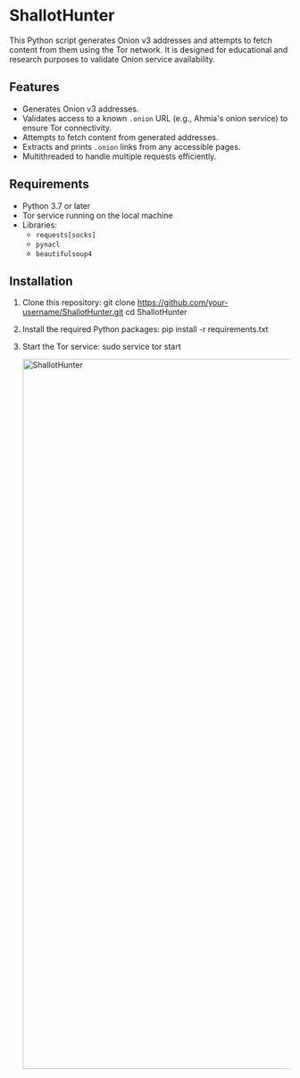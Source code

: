# ShallotHunter

This Python script generates Onion v3 addresses and attempts to fetch content from them using the Tor network. It is designed for educational and research purposes to validate Onion service availability.

## Features
- Generates Onion v3 addresses.
- Validates access to a known `.onion` URL (e.g., Ahmia's onion service) to ensure Tor connectivity.
- Attempts to fetch content from generated addresses.
- Extracts and prints `.onion` links from any accessible pages.
- Multithreaded to handle multiple requests efficiently.

## Requirements
- Python 3.7 or later
- Tor service running on the local machine
- Libraries:
  - `requests[socks]`
  - `pynacl`
  - `beautifulsoup4`

## Installation
1. Clone this repository:
   git clone https://github.com/your-username/ShallotHunter.git
   cd ShallotHunter

2. Install the required Python packages:
   pip install -r requirements.txt

3. Start the Tor service:
   sudo service tor start

   <img width="1273" alt="ShallotHunter" src="https://github.com/user-attachments/assets/73d17d8b-7eb4-4162-98c8-67d9932bf07b" />


   
